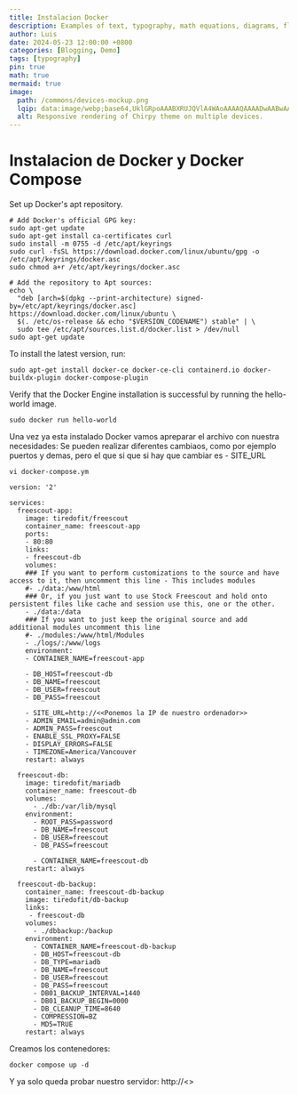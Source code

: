 ```yaml
---
title: Instalacion Docker 
description: Examples of text, typography, math equations, diagrams, flowcharts, pictures, videos, and more.
author: Luis
date: 2024-05-23 12:00:00 +0800
categories: [Blogging, Demo]
tags: [typography]
pin: true
math: true
mermaid: true
image:
  path: /commons/devices-mockup.png
  lqip: data:image/webp;base64,UklGRpoAAABXRUJQVlA4WAoAAAAQAAAADwAABwAAQUxQSDIAAAARL0AmbZurmr57yyIiqE8oiG0bejIYEQTgqiDA9vqnsUSI6H+oAERp2HZ65qP/VIAWAFZQOCBCAAAA8AEAnQEqEAAIAAVAfCWkAALp8sF8rgRgAP7o9FDvMCkMde9PK7euH5M1m6VWoDXf2FkP3BqV0ZYbO6NA/VFIAAAA
  alt: Responsive rendering of Chirpy theme on multiple devices.
---
```


# Instalacion de Docker y Docker Compose
Set up Docker's apt repository.

```
# Add Docker's official GPG key:
sudo apt-get update
sudo apt-get install ca-certificates curl
sudo install -m 0755 -d /etc/apt/keyrings
sudo curl -fsSL https://download.docker.com/linux/ubuntu/gpg -o /etc/apt/keyrings/docker.asc
sudo chmod a+r /etc/apt/keyrings/docker.asc

# Add the repository to Apt sources:
echo \
  "deb [arch=$(dpkg --print-architecture) signed-by=/etc/apt/keyrings/docker.asc] https://download.docker.com/linux/ubuntu \
  $(. /etc/os-release && echo "$VERSION_CODENAME") stable" | \
  sudo tee /etc/apt/sources.list.d/docker.list > /dev/null
sudo apt-get update
```

To install the latest version, run:

```
sudo apt-get install docker-ce docker-ce-cli containerd.io docker-buildx-plugin docker-compose-plugin

```

Verify that the Docker Engine installation is successful by running the hello-world image.
```
sudo docker run hello-world
```

Una vez ya esta instalado Docker vamos apreparar el archivo con nuestra necesidades:
Se pueden realizar diferentes cambiaos, como por ejemplo puertos y demas, pero el que si que si hay que cambiar es - SITE_URL
```
vi docker-compose.ym
```
```
version: '2'

services:
  freescout-app:
    image: tiredofit/freescout
    container_name: freescout-app
    ports:
    - 80:80
    links:
    - freescout-db
    volumes:
    ### If you want to perform customizations to the source and have access to it, then uncomment this line - This includes modules
    #- ./data:/www/html
    ### Or, if you just want to use Stock Freescout and hold onto persistent files like cache and session use this, one or the other.
    - ./data:/data
    ### If you want to just keep the original source and add additional modules uncomment this line
    #- ./modules:/www/html/Modules
    - ./logs/:/www/logs
    environment:
    - CONTAINER_NAME=freescout-app
    
    - DB_HOST=freescout-db
    - DB_NAME=freescout
    - DB_USER=freescout
    - DB_PASS=freescout

    - SITE_URL=http://<<Ponemos la IP de nuestro ordenador>>
    - ADMIN_EMAIL=admin@admin.com
    - ADMIN_PASS=freescout
    - ENABLE_SSL_PROXY=FALSE
    - DISPLAY_ERRORS=FALSE
    - TIMEZONE=America/Vancouver
    restart: always

  freescout-db:
    image: tiredofit/mariadb
    container_name: freescout-db
    volumes:
      - ./db:/var/lib/mysql
    environment:
      - ROOT_PASS=password
      - DB_NAME=freescout
      - DB_USER=freescout
      - DB_PASS=freescout

      - CONTAINER_NAME=freescout-db
    restart: always

  freescout-db-backup:
    container_name: freescout-db-backup
    image: tiredofit/db-backup
    links:
     - freescout-db
    volumes:
      - ./dbbackup:/backup
    environment:
      - CONTAINER_NAME=freescout-db-backup
      - DB_HOST=freescout-db
      - DB_TYPE=mariadb
      - DB_NAME=freescout
      - DB_USER=freescout
      - DB_PASS=freescout
      - DB01_BACKUP_INTERVAL=1440
      - DB01_BACKUP_BEGIN=0000
      - DB_CLEANUP_TIME=8640
      - COMPRESSION=BZ
      - MD5=TRUE
    restart: always
```

Creamos los contenedores:
```
docker compose up -d
```

Y ya solo queda probar nuestro servidor:
http://<<nuestra IP>>
